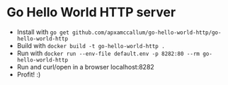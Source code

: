 # Go Hello World HTTP server

- Install with `go get github.com/apxamccallum/go-hello-world-http/go-hello-world-http`
- Build with `docker build -t go-hello-world-http .`
- Run with `docker run --env-file default.env -p 8282:80 --rm go-hello-world-http`
- Run and curl/open in a browser localhost:8282
- Profit! :)
